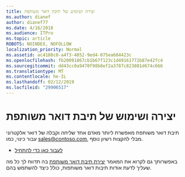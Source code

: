 ```yaml
---
title: יצירה ושימוש של תיבת דואר משותפת
ms.author: dianef
author: dianef77
ms.date: 4/16/2018
ms.audience: ITPro
ms.topic: article
ROBOTS: NOINDEX, NOFOLLOW
localization_priority: Normal
ms.assetid: ac4188c0-a4f3-4852-9ed4-075ea684423c
ms.openlocfilehash: fb20091867cb1b67f123c1d49161772b87e42fc4
ms.sourcegitcommit: dd43cc0a9470f98b8ef2a3787c823801d674c666
ms.translationtype: MT
ms.contentlocale: he-IL
ms.lasthandoff: 02/12/2019
ms.locfileid: "29906517"
---
```

# <a name="create-and-use-a-shared-mailbox"></a>יצירה ושימוש של תיבת דואר משותפת

תיבת דואר משותפת מאפשרת ליותר מאדם אחד שליחה וקבלה של דואר אלקטרוני עבור כינוי, כמו sales@contoso.com, מבלי להקצות רשיון נוסף.
  
- [לעבור כאן כדי להתחיל](https://portal.office.com/AdminPortal/Home#/AssistedGuide/addemailoptions)
    
באפשרותך גם לקרוא את המאמר [יצירת תיבת דואר משותפת](https://support.office.com/article/Create-a-shared-mailbox-871a246d-3acd-4bba-948e-5de8be0544c9.aspx) בה תדווח לך כל מה שעליך לדעת אודות תיבות דואר משותפות, כולל כיצד להשתמש בהם. 
  

